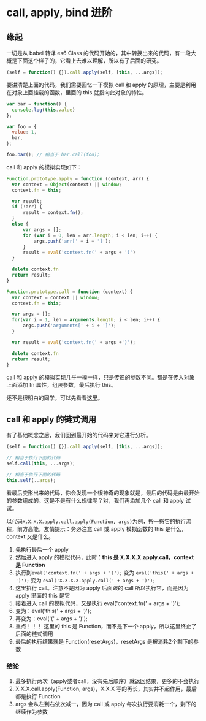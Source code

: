 # call, apply, bind 进阶

## 缘起
一切是从 babel 转译 es6 Class 的代码开始的，其中转换出来的代码，有一段大概是下面这个样子的，它看上去难以理解，所以有了后面的研究。
```javascript
(self = function() {}).call.apply(self, [this, ...args]);
```

要讲清楚上面的代码，我们需要回忆一下模拟 call 和 apply 的原理，主要是利用在对象上面挂载的函数，里面的 this 就指向此对象的特性。
```javascript
var bar = function() {
  console.log(this.value)
};

var foo = {
  value: 1,
  bar,
};

foo.bar(); // 相当于 bar.call(foo);
```

call 和 apply 的模拟实现如下：
```javascript
Function.prototype.apply = function (context, arr) {
  var context = Object(context) || window;
  context.fn = this;

  var result;
  if (!arr) {
      result = context.fn();
  }
  else {
      var args = [];
      for (var i = 0, len = arr.length; i < len; i++) {
          args.push('arr[' + i + ']');
      }
      result = eval('context.fn(' + args + ')')
  }

  delete context.fn
  return result;
}

Function.prototype.call = function (context) {
  var context = context || window;
  context.fn = this;

  var args = [];
  for(var i = 1, len = arguments.length; i < len; i++) {
      args.push('arguments[' + i + ']');
  }

  var result = eval('context.fn(' + args +')');

  delete context.fn
  return result;
}
```
call 和 apply 的模拟实现几乎一模一样，只是传递的参数不同。都是在传入对象上面添加 fn 属性，组装参数，最后执行 this。

还不是很明白的同学，可以先看看[这里](https://github.com/mqyqingfeng/Blog/issues/11)。

## call 和 apply 的链式调用
有了基础概念之后，我们回到最开始的代码来对它进行分析。
```javascript
(self = function() {}).call.apply(self, [this, ...args]);

// 相当于执行下面的代码
self.call(this, ...args);

// 相当于执行下面的代码
this.self(..args);
```
看最后变形出来的代码，你会发现一个很神奇的现象就是，最后的代码是由最开始的参数组成的。这是不是有什么规律呢？对，我们再添加几个 call 和 apply 试试。

以代码`X.X.X.X.apply.call.apply(Function, args)`为例，捋一捋它的执行流程，前方高能，友情提示：务必注意 call 或 apply 模拟函数的 this 是什么，context 又是什么。

1. 先执行最后一个 apply
2. 然后进入 apply 的模拟代码，此时：**this 是 X.X.X.X.apply.call，context 是 Function**
3. 执行到`eval('context.fn(' + args + ')');` 变为 `eval('this(' + args + ')');` 变为 `eval('X.X.X.X.apply.call(' + args + ')');`
5. 这里执行 call。注意不是因为 apply 后面跟的 call 所以执行它，而是因为 apply 里面的 this 是它
6. 接着进入 call 的模拟代码，又是执行 eval('context.fn(' + args + ')');
7. 变为：eval('this(' + args + ')');
8. 再变为：eval('(' + args + ')');
8. 重点！！！ 这里的 this 是 Function，而不是下一个 apply，所以这里终止了后面的链式调用
9. 最后的执行结果就是 Function(resetArgs)，resetArgs 是被消耗2个剩下的参数

### 结论
1. 最多执行两次（apply或者call，没有先后顺序）就返回结果，更多的不会执行
2. X.X.X.call.apply(Function, args)，X.X.X 写的再长，其实并不起作用，最后都是执行 Function
3. args 会从左到右依次减一，因为 call 或 apply 每次执行要消耗一个，剩下的继续作为参数